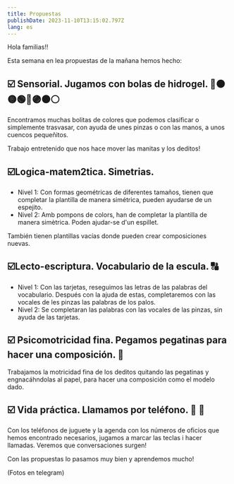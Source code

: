 ```yaml
---
title: Propuestas
publishDate: 2023-11-10T13:15:02.797Z
lang: es
---
```

Hola familias!! 

Esta semana en lea propuestas de la mañana hemos hecho:

## ☑️ Sensorial. Jugamos con bolas de hidrogel. 🔴🟠🟡🟢🔵🟣⚫️⚪️

Encontramos muchas bolitas de colores que podemos clasificar o simplemente trasvasar, con ayuda de unes pinzas o con las manos, a unos cuencos pequeñitos. 

Trabajo entretenido que nos hace mover las manitas y los deditos! 

## ☑️Logica-matem2tica. Simetrias.

* Nivel 1: Con formas geométricas de diferentes tamaños, tienen que completar la plantilla de manera simétrica, pueden ayudarse de un espejito.
* Nivel 2: Amb pompons de colors, han de completar la plantilla de manera simètrica. Poden ajudar-se d'un espillet. 

También tienen plantillas vacías donde pueden crear composiciones nuevas.

## ☑️Lecto-escriptura. Vocabulario de la escula. 🔠

* Nivel 1: Con las tarjetas, reseguimos las letras de las palabras del vocabulario. Después con la ajuda de estas, completaremos con las vocales de les pinzas las palabras de los palos.
* Nivel 2: Se completaran las palabras con las vocales de las pinzas, sin ayuda de las tarjetas.

## ☑️ Psicomotricidad fina. Pegamos pegatinas para hacer una composición. 🍂

Trabajamos la motricidad fina de los deditos quitando las pegatinas y engnacáhndolas al papel, para hacer una composición como el modelo dado.

## ☑️ Vida práctica. Llamamos por teléfono. 📱 📲

Con los teléfonos de juguete y la agenda con los números de oficios que hemos encontrado necesarios, jugamos a marcar las teclas i hacer llamadas. Veremos que conversaciones surgen!

Con las propuestas lo pasamos muy bien y aprendemos mucho!

(Fotos en telegram)
